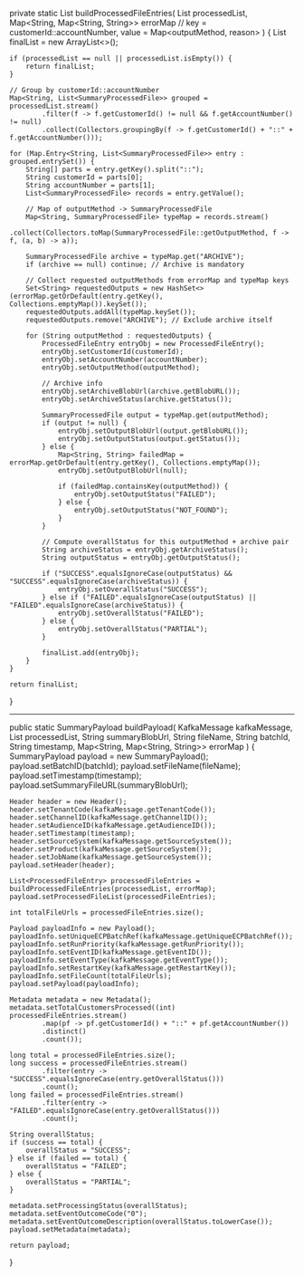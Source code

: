 private static List<ProcessedFileEntry> buildProcessedFileEntries(
        List<SummaryProcessedFile> processedList,
        Map<String, Map<String, String>> errorMap // key = customerId::accountNumber, value = Map<outputMethod, reason>
) {
    List<ProcessedFileEntry> finalList = new ArrayList<>();

    if (processedList == null || processedList.isEmpty()) {
        return finalList;
    }

    // Group by customerId::accountNumber
    Map<String, List<SummaryProcessedFile>> grouped = processedList.stream()
            .filter(f -> f.getCustomerId() != null && f.getAccountNumber() != null)
            .collect(Collectors.groupingBy(f -> f.getCustomerId() + "::" + f.getAccountNumber()));

    for (Map.Entry<String, List<SummaryProcessedFile>> entry : grouped.entrySet()) {
        String[] parts = entry.getKey().split("::");
        String customerId = parts[0];
        String accountNumber = parts[1];
        List<SummaryProcessedFile> records = entry.getValue();

        // Map of outputMethod -> SummaryProcessedFile
        Map<String, SummaryProcessedFile> typeMap = records.stream()
                .collect(Collectors.toMap(SummaryProcessedFile::getOutputMethod, f -> f, (a, b) -> a));

        SummaryProcessedFile archive = typeMap.get("ARCHIVE");
        if (archive == null) continue; // Archive is mandatory

        // Collect requested outputMethods from errorMap and typeMap keys
        Set<String> requestedOutputs = new HashSet<>(errorMap.getOrDefault(entry.getKey(), Collections.emptyMap()).keySet());
        requestedOutputs.addAll(typeMap.keySet());
        requestedOutputs.remove("ARCHIVE"); // Exclude archive itself

        for (String outputMethod : requestedOutputs) {
            ProcessedFileEntry entryObj = new ProcessedFileEntry();
            entryObj.setCustomerId(customerId);
            entryObj.setAccountNumber(accountNumber);
            entryObj.setOutputMethod(outputMethod);

            // Archive info
            entryObj.setArchiveBlobUrl(archive.getBlobURL());
            entryObj.setArchiveStatus(archive.getStatus());

            SummaryProcessedFile output = typeMap.get(outputMethod);
            if (output != null) {
                entryObj.setOutputBlobUrl(output.getBlobURL());
                entryObj.setOutputStatus(output.getStatus());
            } else {
                Map<String, String> failedMap = errorMap.getOrDefault(entry.getKey(), Collections.emptyMap());
                entryObj.setOutputBlobUrl(null);

                if (failedMap.containsKey(outputMethod)) {
                    entryObj.setOutputStatus("FAILED");
                } else {
                    entryObj.setOutputStatus("NOT_FOUND");
                }
            }

            // Compute overallStatus for this outputMethod + archive pair
            String archiveStatus = entryObj.getArchiveStatus();
            String outputStatus = entryObj.getOutputStatus();

            if ("SUCCESS".equalsIgnoreCase(outputStatus) && "SUCCESS".equalsIgnoreCase(archiveStatus)) {
                entryObj.setOverallStatus("SUCCESS");
            } else if ("FAILED".equalsIgnoreCase(outputStatus) || "FAILED".equalsIgnoreCase(archiveStatus)) {
                entryObj.setOverallStatus("FAILED");
            } else {
                entryObj.setOverallStatus("PARTIAL");
            }

            finalList.add(entryObj);
        }
    }

    return finalList;
}

-----------

public static SummaryPayload buildPayload(
        KafkaMessage kafkaMessage,
        List<SummaryProcessedFile> processedList,
        String summaryBlobUrl,
        String fileName,
        String batchId,
        String timestamp,
        Map<String, Map<String, String>> errorMap
) {
    SummaryPayload payload = new SummaryPayload();
    payload.setBatchID(batchId);
    payload.setFileName(fileName);
    payload.setTimestamp(timestamp);
    payload.setSummaryFileURL(summaryBlobUrl);

    Header header = new Header();
    header.setTenantCode(kafkaMessage.getTenantCode());
    header.setChannelID(kafkaMessage.getChannelID());
    header.setAudienceID(kafkaMessage.getAudienceID());
    header.setTimestamp(timestamp);
    header.setSourceSystem(kafkaMessage.getSourceSystem());
    header.setProduct(kafkaMessage.getSourceSystem());
    header.setJobName(kafkaMessage.getSourceSystem());
    payload.setHeader(header);

    List<ProcessedFileEntry> processedFileEntries = buildProcessedFileEntries(processedList, errorMap);
    payload.setProcessedFileList(processedFileEntries);

    int totalFileUrls = processedFileEntries.size();

    Payload payloadInfo = new Payload();
    payloadInfo.setUniqueECPBatchRef(kafkaMessage.getUniqueECPBatchRef());
    payloadInfo.setRunPriority(kafkaMessage.getRunPriority());
    payloadInfo.setEventID(kafkaMessage.getEventID());
    payloadInfo.setEventType(kafkaMessage.getEventType());
    payloadInfo.setRestartKey(kafkaMessage.getRestartKey());
    payloadInfo.setFileCount(totalFileUrls);
    payload.setPayload(payloadInfo);

    Metadata metadata = new Metadata();
    metadata.setTotalCustomersProcessed((int) processedFileEntries.stream()
            .map(pf -> pf.getCustomerId() + "::" + pf.getAccountNumber())
            .distinct()
            .count());

    long total = processedFileEntries.size();
    long success = processedFileEntries.stream()
            .filter(entry -> "SUCCESS".equalsIgnoreCase(entry.getOverallStatus()))
            .count();
    long failed = processedFileEntries.stream()
            .filter(entry -> "FAILED".equalsIgnoreCase(entry.getOverallStatus()))
            .count();

    String overallStatus;
    if (success == total) {
        overallStatus = "SUCCESS";
    } else if (failed == total) {
        overallStatus = "FAILED";
    } else {
        overallStatus = "PARTIAL";
    }

    metadata.setProcessingStatus(overallStatus);
    metadata.setEventOutcomeCode("0");
    metadata.setEventOutcomeDescription(overallStatus.toLowerCase());
    payload.setMetadata(metadata);

    return payload;
}
